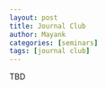 ```yaml
---
layout: post
title: Journal Club
author: Mayank
categories: [seminars]
tags: [journal club]
---
```


TBD